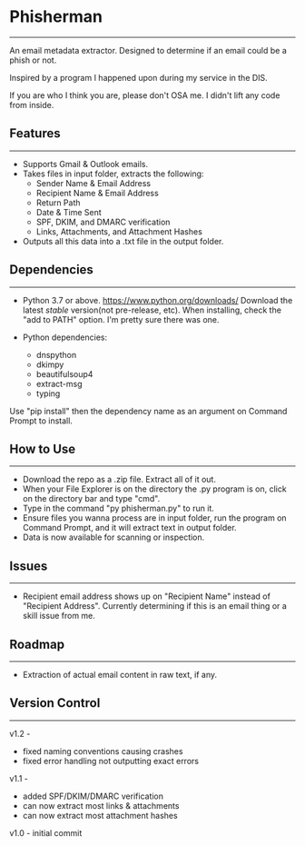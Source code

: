 # Phisherman
---

An email metadata extractor. Designed to determine if an email could be a phish or not.

Inspired by a program I happened upon during my service in the DIS.

If you are who I think you are, please don't OSA me. I didn't lift any code from inside.

## Features
---
- Supports Gmail & Outlook emails.
- Takes files in input folder, extracts the following:
    - Sender Name & Email Address
    - Recipient Name & Email Address
    - Return Path
    - Date & Time Sent
    - SPF, DKIM, and DMARC verification
    - Links, Attachments, and Attachment Hashes
- Outputs all this data into a .txt file in the output folder.

## Dependencies
---
- Python 3.7 or above.
https://www.python.org/downloads/ Download the latest *stable* version(not pre-release, etc). When installing, check the "add to PATH" option. I'm pretty sure there was one.

- Python dependencies:
    - dnspython
    - dkimpy
    - beautifulsoup4
    - extract-msg
    - typing

Use "pip install" then the dependency name as an argument on Command Prompt to install.

## How to Use
---
- Download the repo as a .zip file. Extract all of it out.
- When your File Explorer is on the directory the .py program is on, click on the directory bar and type "cmd".
- Type in the command "py phisherman.py" to run it.
- Ensure files you wanna process are in input folder, run the program on Command Prompt, and it will extract text in output folder.
- Data is now available for scanning or inspection.

## Issues
---
- Recipient email address shows up on "Recipient Name" instead of "Recipient Address". Currently determining if this is an email thing or a skill issue from me.

## Roadmap
---
- Extraction of actual email content in raw text, if any.

## Version Control
---
v1.2 -
- fixed naming conventions causing crashes
- fixed error handling not outputting exact errors

v1.1 - 
- added SPF/DKIM/DMARC verification
- can now extract most links & attachments
- can now extract most attachment hashes

v1.0 - initial commit

